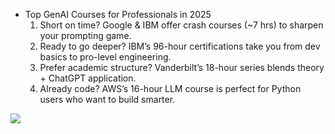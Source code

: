 * Top GenAI Courses for Professionals in 2025 
  1. Short on time? Google & IBM offer crash courses (~7 hrs) to sharpen your prompting game.
  2. Ready to go deeper? IBM’s 96-hour certifications take you from dev basics to pro-level engineering.
  3. Prefer academic structure? Vanderbilt’s 18-hour series blends theory + ChatGPT application.
  4. Already code? AWS’s 16-hour LLM course is perfect for Python users who want to build smarter. 

<img src="https://media.licdn.com/dms/image/v2/D4D10AQFq3EXBwiBDXQ/image-shrink_800/B4DZaGJjQmHwAg-/0/1746007373905?e=1746630000&v=beta&t=CEGfRueT9EOMvQJGfxWHbxWVjedMit_PqBYB9wN9cdU">
